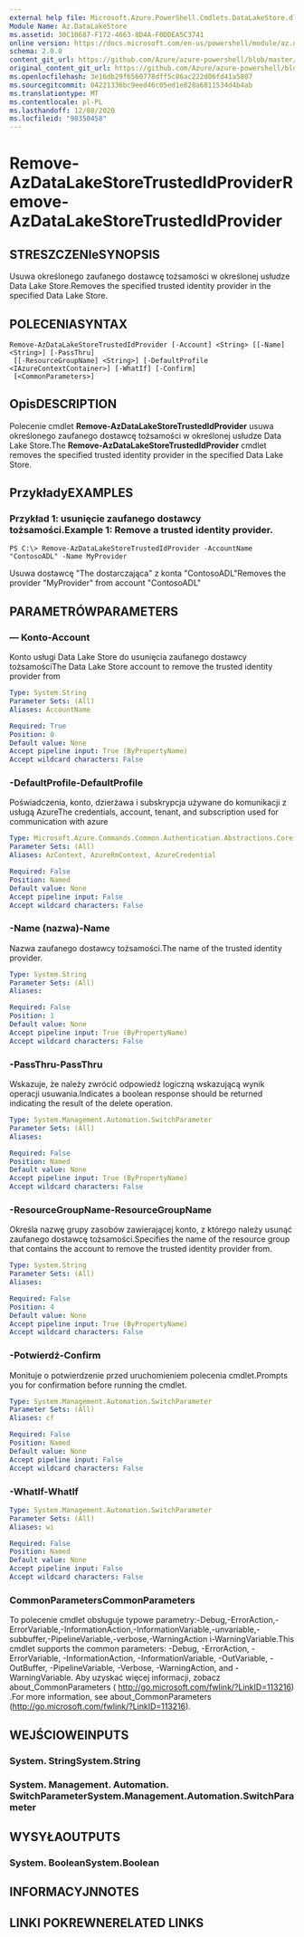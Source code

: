 ```yaml
---
external help file: Microsoft.Azure.PowerShell.Cmdlets.DataLakeStore.dll-Help.xml
Module Name: Az.DataLakeStore
ms.assetid: 30C10687-F172-4663-8D4A-F0DDEA5C3741
online version: https://docs.microsoft.com/en-us/powershell/module/az.datalakestore/remove-azdatalakestoretrustedidprovider
schema: 2.0.0
content_git_url: https://github.com/Azure/azure-powershell/blob/master/src/DataLakeStore/DataLakeStore/help/Remove-AzDataLakeStoreTrustedIdProvider.md
original_content_git_url: https://github.com/Azure/azure-powershell/blob/master/src/DataLakeStore/DataLakeStore/help/Remove-AzDataLakeStoreTrustedIdProvider.md
ms.openlocfilehash: 3e16db29f6560778dff5c86ac222d06fd41a5807
ms.sourcegitcommit: 04221336bc9eed46c05ed1e828a6811534d4b4ab
ms.translationtype: MT
ms.contentlocale: pl-PL
ms.lasthandoff: 12/08/2020
ms.locfileid: "98350458"
---
```

# <span data-ttu-id="f80ef-101">Remove-AzDataLakeStoreTrustedIdProvider</span><span class="sxs-lookup"><span data-stu-id="f80ef-101">Remove-AzDataLakeStoreTrustedIdProvider</span></span>

## <span data-ttu-id="f80ef-102">STRESZCZENIe</span><span class="sxs-lookup"><span data-stu-id="f80ef-102">SYNOPSIS</span></span>
<span data-ttu-id="f80ef-103">Usuwa określonego zaufanego dostawcę tożsamości w określonej usłudze Data Lake Store.</span><span class="sxs-lookup"><span data-stu-id="f80ef-103">Removes the specified trusted identity provider in the specified Data Lake Store.</span></span>

## <span data-ttu-id="f80ef-104">POLECENIA</span><span class="sxs-lookup"><span data-stu-id="f80ef-104">SYNTAX</span></span>

```
Remove-AzDataLakeStoreTrustedIdProvider [-Account] <String> [[-Name] <String>] [-PassThru]
 [[-ResourceGroupName] <String>] [-DefaultProfile <IAzureContextContainer>] [-WhatIf] [-Confirm]
 [<CommonParameters>]
```

## <span data-ttu-id="f80ef-105">Opis</span><span class="sxs-lookup"><span data-stu-id="f80ef-105">DESCRIPTION</span></span>
<span data-ttu-id="f80ef-106">Polecenie cmdlet **Remove-AzDataLakeStoreTrustedIdProvider** usuwa określonego zaufanego dostawcę tożsamości w określonej usłudze Data Lake Store.</span><span class="sxs-lookup"><span data-stu-id="f80ef-106">The **Remove-AzDataLakeStoreTrustedIdProvider** cmdlet removes the specified trusted identity provider in the specified Data Lake Store.</span></span>

## <span data-ttu-id="f80ef-107">Przykłady</span><span class="sxs-lookup"><span data-stu-id="f80ef-107">EXAMPLES</span></span>

### <span data-ttu-id="f80ef-108">Przykład 1: usunięcie zaufanego dostawcy tożsamości.</span><span class="sxs-lookup"><span data-stu-id="f80ef-108">Example 1: Remove a trusted identity provider.</span></span>
```
PS C:\> Remove-AzDataLakeStoreTrustedIdProvider -AccountName "ContosoADL" -Name MyProvider
```

<span data-ttu-id="f80ef-109">Usuwa dostawcę "The dostarczająca" z konta "ContosoADL"</span><span class="sxs-lookup"><span data-stu-id="f80ef-109">Removes the provider "MyProvider" from account "ContosoADL"</span></span>

## <span data-ttu-id="f80ef-110">PARAMETRÓW</span><span class="sxs-lookup"><span data-stu-id="f80ef-110">PARAMETERS</span></span>

### <span data-ttu-id="f80ef-111">— Konto</span><span class="sxs-lookup"><span data-stu-id="f80ef-111">-Account</span></span>
<span data-ttu-id="f80ef-112">Konto usługi Data Lake Store do usunięcia zaufanego dostawcy tożsamości</span><span class="sxs-lookup"><span data-stu-id="f80ef-112">The Data Lake Store account to remove the trusted identity provider from</span></span>

```yaml
Type: System.String
Parameter Sets: (All)
Aliases: AccountName

Required: True
Position: 0
Default value: None
Accept pipeline input: True (ByPropertyName)
Accept wildcard characters: False
```

### <span data-ttu-id="f80ef-113">-DefaultProfile</span><span class="sxs-lookup"><span data-stu-id="f80ef-113">-DefaultProfile</span></span>
<span data-ttu-id="f80ef-114">Poświadczenia, konto, dzierżawa i subskrypcja używane do komunikacji z usługą Azure</span><span class="sxs-lookup"><span data-stu-id="f80ef-114">The credentials, account, tenant, and subscription used for communication with azure</span></span>

```yaml
Type: Microsoft.Azure.Commands.Common.Authentication.Abstractions.Core.IAzureContextContainer
Parameter Sets: (All)
Aliases: AzContext, AzureRmContext, AzureCredential

Required: False
Position: Named
Default value: None
Accept pipeline input: False
Accept wildcard characters: False
```

### <span data-ttu-id="f80ef-115">-Name (nazwa)</span><span class="sxs-lookup"><span data-stu-id="f80ef-115">-Name</span></span>
<span data-ttu-id="f80ef-116">Nazwa zaufanego dostawcy tożsamości.</span><span class="sxs-lookup"><span data-stu-id="f80ef-116">The name of the trusted identity provider.</span></span>

```yaml
Type: System.String
Parameter Sets: (All)
Aliases:

Required: False
Position: 1
Default value: None
Accept pipeline input: True (ByPropertyName)
Accept wildcard characters: False
```

### <span data-ttu-id="f80ef-117">-PassThru</span><span class="sxs-lookup"><span data-stu-id="f80ef-117">-PassThru</span></span>
<span data-ttu-id="f80ef-118">Wskazuje, że należy zwrócić odpowiedź logiczną wskazującą wynik operacji usuwania.</span><span class="sxs-lookup"><span data-stu-id="f80ef-118">Indicates a boolean response should be returned indicating the result of the delete operation.</span></span>

```yaml
Type: System.Management.Automation.SwitchParameter
Parameter Sets: (All)
Aliases:

Required: False
Position: Named
Default value: None
Accept pipeline input: True (ByPropertyName)
Accept wildcard characters: False
```

### <span data-ttu-id="f80ef-119">-ResourceGroupName</span><span class="sxs-lookup"><span data-stu-id="f80ef-119">-ResourceGroupName</span></span>
<span data-ttu-id="f80ef-120">Określa nazwę grupy zasobów zawierającej konto, z którego należy usunąć zaufanego dostawcę tożsamości.</span><span class="sxs-lookup"><span data-stu-id="f80ef-120">Specifies the name of the resource group that contains the account to remove the trusted identity provider from.</span></span>

```yaml
Type: System.String
Parameter Sets: (All)
Aliases:

Required: False
Position: 4
Default value: None
Accept pipeline input: True (ByPropertyName)
Accept wildcard characters: False
```

### <span data-ttu-id="f80ef-121">-Potwierdź</span><span class="sxs-lookup"><span data-stu-id="f80ef-121">-Confirm</span></span>
<span data-ttu-id="f80ef-122">Monituje o potwierdzenie przed uruchomieniem polecenia cmdlet.</span><span class="sxs-lookup"><span data-stu-id="f80ef-122">Prompts you for confirmation before running the cmdlet.</span></span>

```yaml
Type: System.Management.Automation.SwitchParameter
Parameter Sets: (All)
Aliases: cf

Required: False
Position: Named
Default value: None
Accept pipeline input: False
Accept wildcard characters: False
```

### <span data-ttu-id="f80ef-123">-WhatIf</span><span class="sxs-lookup"><span data-stu-id="f80ef-123">-WhatIf</span></span>
```yaml
Type: System.Management.Automation.SwitchParameter
Parameter Sets: (All)
Aliases: wi

Required: False
Position: Named
Default value: None
Accept pipeline input: False
Accept wildcard characters: False
```

### <span data-ttu-id="f80ef-124">CommonParameters</span><span class="sxs-lookup"><span data-stu-id="f80ef-124">CommonParameters</span></span>
<span data-ttu-id="f80ef-125">To polecenie cmdlet obsługuje typowe parametry:-Debug,-ErrorAction,-ErrorVariable,-InformationAction,-InformationVariable,-unvariable,-subbuffer,-PipelineVariable,-verbose,-WarningAction i-WarningVariable.</span><span class="sxs-lookup"><span data-stu-id="f80ef-125">This cmdlet supports the common parameters: -Debug, -ErrorAction, -ErrorVariable, -InformationAction, -InformationVariable, -OutVariable, -OutBuffer, -PipelineVariable, -Verbose, -WarningAction, and -WarningVariable.</span></span> <span data-ttu-id="f80ef-126">Aby uzyskać więcej informacji, zobacz about_CommonParameters ( http://go.microsoft.com/fwlink/?LinkID=113216) .</span><span class="sxs-lookup"><span data-stu-id="f80ef-126">For more information, see about_CommonParameters (http://go.microsoft.com/fwlink/?LinkID=113216).</span></span>

## <span data-ttu-id="f80ef-127">WEJŚCIOWE</span><span class="sxs-lookup"><span data-stu-id="f80ef-127">INPUTS</span></span>

### <span data-ttu-id="f80ef-128">System. String</span><span class="sxs-lookup"><span data-stu-id="f80ef-128">System.String</span></span>

### <span data-ttu-id="f80ef-129">System. Management. Automation. SwitchParameter</span><span class="sxs-lookup"><span data-stu-id="f80ef-129">System.Management.Automation.SwitchParameter</span></span>

## <span data-ttu-id="f80ef-130">WYSYŁA</span><span class="sxs-lookup"><span data-stu-id="f80ef-130">OUTPUTS</span></span>

### <span data-ttu-id="f80ef-131">System. Boolean</span><span class="sxs-lookup"><span data-stu-id="f80ef-131">System.Boolean</span></span>

## <span data-ttu-id="f80ef-132">INFORMACYJN</span><span class="sxs-lookup"><span data-stu-id="f80ef-132">NOTES</span></span>

## <span data-ttu-id="f80ef-133">LINKI POKREWNE</span><span class="sxs-lookup"><span data-stu-id="f80ef-133">RELATED LINKS</span></span>
